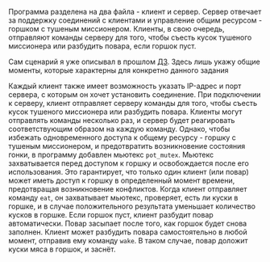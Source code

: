 Программа разделена на два файла - клиент и сервер. Сервер отвечает за поддержку соединений с клиентами и управление общим ресурсом - горшком с тушеным миссионером. Клиенты, в свою очередь, отправляют команды серверу для того, чтобы съесть кусок тушеного миссионера или разбудить повара, если горшок пуст.

Сам сценарий я уже описывал в прошлом [ДЗ](https://github.com/KcasTischaWattt/OS-HW2). Здесь лишь укажу общие моменты, которые характерны для конкретно данного задания

Каждый клиент также имеет возможность указать IP-адрес и порт сервера, с которым он хочет установить соединение. При подключении к серверу, клиент отправляет серверу команды для того, чтобы съесть кусок тушеного миссионера или разбудить повара. Клиенты могут отправлять команды несколько раз, и сервер будет реагировать соответствующим образом на каждую команду.
Однако, чтобы избежать одновременного доступа к общему ресурсу - горшку с тушеным миссионером, и предотвратить возникновение состояния гонки, в программу добавлен мьютекс `pot_mutex`. Мьютекс захватывается перед доступом к горшку и освобождается после его использования. Это гарантирует, что только один клиент (или повар) может иметь доступ к горшку в определенный момент времени, предотвращая возникновение конфликтов.
Когда клиент отправляет команду `eat`, он захватывает мьютекс, проверяет, есть ли куски в горшке, и в случае положительного результата уменьшает количество кусков в горшке. Если горшок пуст, клиент разбудит повар автоматически. Повар засыпает после того, как горшок будет снова заполнен.
Клиент может разбудить повара самостоятельно в любой момент, отправив ему команду `wake`. В таком случае, повар доложит куски мяса в горшок, и заснёт.
